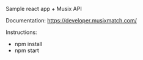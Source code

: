 Sample react app + Musix API

Documentation: https://developer.musixmatch.com/

Instructions:
- npm install
- npm start
